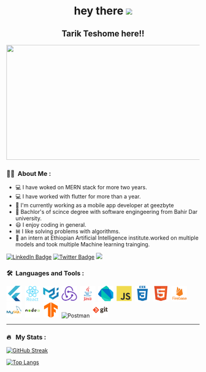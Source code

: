 

<p align="center"><img src="https://komarev.com/ghpvc/?username=tarik350&style=for-the-badge&color=brightgreen" alt=""></p>

<h1 align="center">hey there <img src="https://media.giphy.com/media/hvRJCLFzcasrR4ia7z/giphy.gif" width="40"></h1>
<h2 align="center">Tarik Teshome here!!</h2>

<p align="center"><img src="https://media.giphy.com/media/bAQH7WXKqtIBrPs7sR/giphy.gif" width="600" height="300"  /></p>

### 👨‍💻 &nbsp;About Me :
- 💻 I have woked on MERN stack for more two years.
- 💻 I have worked with flutter for more than a year.
- 📱 I'm currently working as a mobile app developer at geezbyte
- 🌴 Bachlor's of scince degree with software engingeering from Bahir Dar university.
- 😃 I enjoy coding in general. 
- 𝌣 I like solving problems with algorithms. 
- 🤖 an intern at Ethiopian Artificial Intelligence institute.worked on multiple models and took multiple Machine learning trainging.

<div>
<span >
<a href="https://www.linkedin.com/in/tarik-teshome-1aa857218/"><img src="https://img.shields.io/badge/LinkedIn-blue?style=for-the-badge&logo=linkedin&logoColor=white" alt="LinkedIn Badge"></a>
</span>
  <span >
<a href="https://twitter.com/tarik_teshome"><img src="https://img.shields.io/badge/Twitter-blue?style=for-the-badge&logo=Twitter&logoColor=white" alt="Twitter Badge"></a>
</span>
  </span>
  <span >
<a href="https://tarikdev.tech"><img src="https://img.freepik.com/premium-vector/blue-square-with-globe-icon-it_876006-15.jpg"></a>
</span>
  </div>



### 🛠 &nbsp;Languages and Tools :

<p>
<img src="https://github.com/devicons/devicon/blob/master/icons/flutter/flutter-original.svg" title="Flutter" alt="Flutter" width="40" height="40"/>&nbsp;
<img src="https://github.com/devicons/devicon/blob/master/icons/react/react-original-wordmark.svg" title="React" alt="React" width="40" height="40"/>&nbsp;
<img src="https://github.com/devicons/devicon/blob/master/icons/materialui/materialui-original.svg" title="Material UI" alt="Material UI" width="40" height="40"/>&nbsp;
<img src="https://github.com/devicons/devicon/blob/master/icons/redux/redux-original.svg" title="Redux" alt="Redux " width="40" height="40"/>&nbsp;
<img src="https://github.com/devicons/devicon/blob/master/icons/java/java-original-wordmark.svg" title="Java" alt="Java" width="40" height="40"/>&nbsp;
<img src="https://github.com/devicons/devicon/blob/master/icons/dart/dart-original.svg" title="dart"  alt="dart" width="40" height="40"/>&nbsp;
<img src="https://github.com/devicons/devicon/blob/master/icons/javascript/javascript-original.svg" title="JavaScript" alt="JavaScript" width="40" height="40"/>&nbsp;
<img src="https://github.com/devicons/devicon/blob/master/icons/css3/css3-plain-wordmark.svg"  title="CSS3" alt="CSS" width="40" height="40"/>&nbsp;
<img src="https://github.com/devicons/devicon/blob/master/icons/html5/html5-original.svg" title="HTML5" alt="HTML" width="40" height="40"/>&nbsp;
<img src="https://github.com/devicons/devicon/blob/master/icons/firebase/firebase-plain-wordmark.svg" title="Firebase" alt="Firebase" width="40" height="40"/>&nbsp;
<img src="https://github.com/devicons/devicon/blob/master/icons/mysql/mysql-original-wordmark.svg" title="MySQL"  alt="MySQL" width="40" height="40"/>&nbsp;
<img src="https://github.com/devicons/devicon/blob/master/icons/nodejs/nodejs-original-wordmark.svg" title="NodeJS" alt="NodeJS" width="40" height="40"/>&nbsp;
<img src="https://github.com/devicons/devicon/blob/master/icons/tensorflow/tensorflow-original.svg" title="tensorflow" alt="tensorflow" width="40" height="40"/>&nbsp;
<img src="https://www.vectorlogo.zone/logos/getpostman/getpostman-icon.svg" title="Postman"  alt="Postman" width="40" height="40"/>&nbsp;
<img src="https://github.com/devicons/devicon/blob/master/icons/git/git-original-wordmark.svg" title="Git" **alt="Git" width="40" height="40"/>&nbsp;
</p>

---

### 🔥 &nbsp; My Stats :
[![GitHub Streak](http://github-readme-streak-stats.herokuapp.com?user=tarik350&theme=windows-dark&hide_border=true&border_radius=1&date_format=j%20M%5B%20Y%5D)](https://git.io/streak-stats)

[![Top Langs](https://github-readme-stats.vercel.app/api/top-langs/?username=tarik350&layout=compact&theme=algolia)](https://github.com/anuraghazra/github-readme-stats)
